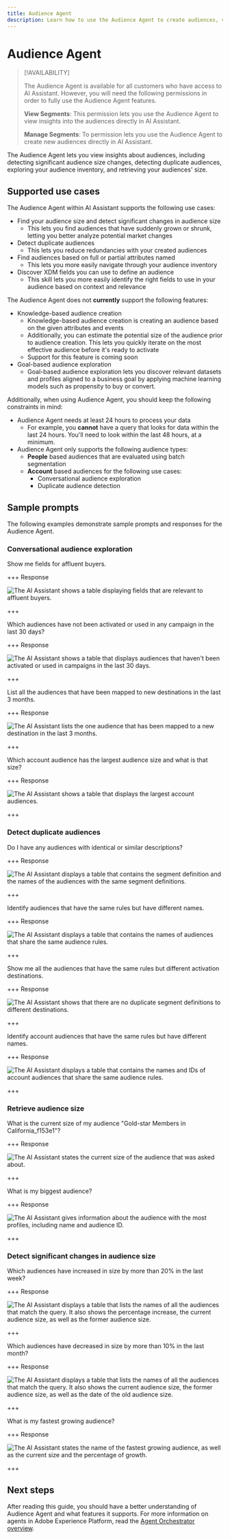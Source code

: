 ```yaml
---
title: Audience Agent
description: Learn how to use the Audience Agent to create audiences, view audience changes, detect duplicate audiences, and view audience insights.
---
```


# Audience Agent

>[!AVAILABILITY]
>
>The Audience Agent is available for all customers who have access to AI Assistant. However, you will need the following permissions in order to fully use the Audience Agent features.
>
>**View Segments**: This permission lets you use the Audience Agent to view insights into the audiences directly in AI Assistant.
>
>**Manage Segments**: To permission lets you use the Audience Agent to create new audiences directly in AI Assistant.

The Audience Agent lets you view insights about audiences, including detecting significant audience size changes, detecting duplicate audiences, exploring your audience inventory, and retrieving your audiences' size.

## Supported use cases

The Audience Agent within AI Assistant supports the following use cases:

- Find your audience size and detect significant changes in audience size
  - This lets you find audiences that have suddenly grown or shrunk, letting you better analyze potential market changes
- Detect duplicate audiences
  - This lets you reduce redundancies with your created audiences
- Find audiences based on full or partial attributes named
  - This lets you more easily navigate through your audience inventory
- Discover XDM fields you can use to define an audience
  - This skill lets you more easily identify the right fields to use in your audience based on context and relevance

The Audience Agent does not **currently** support the following features:

- Knowledge-based audience creation
  - Knowledge-based audience creation is creating an audience based on the given attributes and events
  - Additionally, you can estimate the potential size of the audience prior to audience creation. This lets you quickly iterate on the most effective audience before it's ready to activate
  - Support for this feature is coming soon
- Goal-based audience exploration
  - Goal-based audience exploration lets you discover relevant datasets and profiles aligned to a business goal by applying machine learning models such as propensity to buy or convert.

Additionally, when using Audience Agent, you should keep the following constraints in mind:

- Audience Agent needs at least 24 hours to process your data
  - For example, you **cannot** have a query that looks for data within the last 24 hours. You'll need to look within the last 48 hours, at a minimum.
- Audience Agent only supports the following audience types:
    - **People** based audiences that are evaluated using batch segmentation
    - **Account** based audiences for the following use cases:
      - Conversational audience exploration
      - Duplicate audience detection

## Sample prompts

The following examples demonstrate sample prompts and responses for the Audience Agent.

### Conversational audience exploration

Show me fields for affluent buyers.

+++ Response

![The AI Assistant shows a table displaying fields that are relevant to affluent buyers.](./images/audience/affluent-buyers.png)

+++

Which audiences have not been activated or used in any campaign in the last 30 days?

+++ Response

![The AI Assistant shows a table that displays audiences that haven't been activated or used in campaigns in the last 30 days.](./images/audience/not-activated.png)

+++

List all the audiences that have been mapped to new destinations in the last 3 months.

+++ Response

![The AI Assistant lists the one audience that has been mapped to a new destination in the last 3 months.](./images/audience/new-destination.png)

+++

Which account audience has the largest audience size and what is that size?

+++ Response

![The AI Assistant shows a table that displays the largest account audiences.](./images/audience/largest-account-audience.png)

+++

### Detect duplicate audiences

Do I have any audiences with identical or similar descriptions?

+++ Response

![The AI Assistant displays a table that contains the segment definition and the names of the audiences with the same segment definitions.](./images/audience/similar-descriptions.png)

+++

Identify audiences that have the same rules but have different names.

+++ Response

![The AI Assistant displays a table that contains the names of audiences that share the same audience rules.](./images/audience/same-rules-different-names.png)

+++

Show me all the audiences that have the same rules but different activation destinations.

+++ Response

![The AI Assistant shows that there are no duplicate segment definitions to different destinations.](./images/audience/same-rules-different-destinations.png)

+++

Identify account audiences that have the same rules but have different names.

+++ Response

![The AI Assistant displays a table that contains the names and IDs of account audiences that share the same audience rules.](./images/audience/duplicate-account-audience.png)

+++

### Retrieve audience size

What is the current size of my audience "Gold-star Members in California_f153e1"?

+++ Response

![The AI Assistant states the current size of the audience that was asked about.](./images/audience/current-size.png)

+++

What is my biggest audience?

+++ Response

![The AI Assistant gives information about the audience with the most profiles, including name and audience ID.](./images/audience/largest-audience.png)

+++

### Detect significant changes in audience size

Which audiences have increased in size by more than 20% in the last week?

+++ Response

![The AI Assistant displays a table that lists the names of all the audiences that match the query. It also shows the percentage increase, the current audience size, as well as the former audience size.](./images/audience/increase-past-week.png)

+++

Which audiences have decreased in size by more than 10% in the last month?

+++ Response

![The AI Assistant displays a table that lists the names of all the audiences that match the query. It also shows the current audience size, the former audience size, as well as the date of the old audience size.](./images/audience/decrease-month.png)

+++

What is my fastest growing audience?

+++ Response

![The AI Assistant states the name of the fastest growing audience, as well as the current size and the percentage of growth.](./images/audience/fastest-growing.png)

+++

## Next steps

After reading this guide, you should have a better understanding of Audience Agent and what features it supports. For more information on agents in Adobe Experience Platform, read the [Agent Orchestrator overview](./agent-orchestrator.md).


